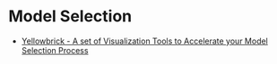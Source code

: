 # Model Selection

* [Yellowbrick - A set of Visualization Tools to Accelerate your Model Selection Process](https://www.analyticsvidhya.com/blog/2018/05/yellowbrick-a-set-of-visualization-tools-to-accelerate-your-model-selection-process/)

